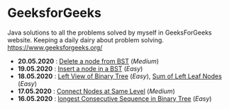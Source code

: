 # GeeksforGeeks
Java solutions to all the problems solved by myself in GeeksForGeeks website. Keeping a daily dairy about problem solving.
https://www.geeksforgeeks.org/ 

* **20.05.2020** : 	[Delete a node from BST](https://practice.geeksforgeeks.org/problems/delete-a-node-from-bst/1/) (*Medium*)
* **19.05.2020** : 	[Insert a node in a BST](https://practice.geeksforgeeks.org/problems/insert-a-node-in-a-bst/1) (*Easy*)
* **18.05.2020** : 	[Left View of Binary Tree](https://practice.geeksforgeeks.org/problems/left-view-of-binary-tree/1) (*Easy*), 
					[Sum of Left Leaf Nodes](https://practice.geeksforgeeks.org/problems/sum-of-leaf-nodes/1) (*Easy*)
* **17.05.2020** : 	[Connect Nodes at Same Level](https://practice.geeksforgeeks.org/problems/connect-nodes-at-same-level/1/) (*Medium*)
* **16.05.2020** : 	[longest Consecutive Sequence in Binary Tree](https://practice.geeksforgeeks.org/problems/longest-consecutive-sequence-in-binary-tree/1) (*Easy*)
